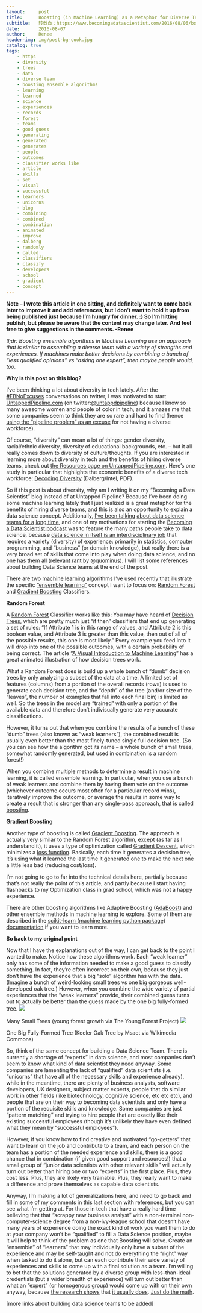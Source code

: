 ```yaml
---
layout:     post
title:      Boosting (in Machine Learning) as a Metaphor for Diverse Teams
subtitle:   转载自：https://www.becomingadatascientist.com/2016/08/06/boosting-in-machine-learning-as-a-metaphor-for-diverse-teams/
date:       2016-08-07
author:     Renee
header-img: img/post-bg-cook.jpg
catalog: true
tags:
    - https
    - diversity
    - trees
    - data
    - diverse team
    - boosting ensemble algorithms
    - learning
    - learned
    - science
    - experiences
    - records
    - forest
    - teams
    - good guess
    - generating
    - generated
    - generates
    - people
    - outcomes
    - classifier works like
    - article
    - skills
    - set
    - visual
    - successful
    - learners
    - unicorns
    - blog
    - combining
    - combined
    - combination
    - animated
    - improve
    - dalberg
    - randomly
    - called
    - classifiers
    - classify
    - developers
    - school
    - gradient
    - concept
---
```


**Note – I wrote this article in one sitting, and definitely want to come back later to improve it and add references, but I don’t want to hold it up from being published just because I’m hungry for dinner. :) So I’m hitting publish, but please be aware that the content may change later. And feel free to give suggestions in the comments. -Renee**

*tl;dr: Boosting ensemble algorithms in Machine Learning use an approach that is similar to assembling a diverse team with a variety of strengths and experiences. If machines make better decisions by combining a bunch of “less qualified opinions” vs “asking one expert”, then maybe people would, too.*

**Why is this post on this blog?**

I’ve been thinking a lot about diversity in tech lately. After the [#FBNoExcuses](https://twitter.com/search?q=%23FBNoExcuses) conversations on twitter, I was motivated to start [UntappedPipeline.com](http://www.untappedpipeline.com/) (on twitter:[@untappdpipeline](https://twitter.com/untappdpipeline)) because I know so many awesome women and people of color in tech, and it amazes me that some companies seem to think they are so rare and hard to find (hence [using the “pipeline problem” as an excuse](http://www.wsj.com/articles/facebook-blames-lack-of-available-talent-for-diversity-problem-1468526303) for not having a diverse workforce).

Of course, “diversity” can mean a lot of things: gender diversity, racial/ethnic diversity, diversity of educational backgrounds, etc. – but it all really comes down to diversity of culture/thoughts. If you are interested in learning more about diversity in tech and the benefits of hiring diverse teams, check out [the Resources page on UntappedPipeline.com](http://www.untappedpipeline.com/resources). Here’s one study in particular that highlights the economic benefits of a diverse tech workforce: [Decoding Diversity](http://www.dalberg.com/wp-content/uploads/2016/06/Diversity_report_6.20.16x.pdf) (Dalberg/Intel, PDF).

So if this post is about diversity, why am I writing it on my “Becoming a Data Scientist” blog instead of at Untapped Pipeline? Because I’ve been doing some machine learning lately that I just realized is a great metaphor for the benefits of hiring diverse teams, and this is also an opportunity to explain a data science concept. Additionally, [I’ve been talking](https://twitter.com/BecomingDataSci/status/547479599303892992) [about data science](https://twitter.com/BecomingDataSci/status/731689507691487233) [teams for a](https://twitter.com/BecomingDataSci/status/714167833781862400) [long time](https://twitter.com/BecomingDataSci/status/636745462486278144), and one of my motivations for starting the [Becoming a Data Scientist podcast](https://www.becomingadatascientist.com/category/podcast) was to feature the many paths people take to data science, because [data science in itself is an interdisciplinary job](https://en.wikipedia.org/wiki/Data_science) that requires a variety (diversity) of experience: primarily in statistics, computer programming, and “business” (or domain knowledge), but really there is a very broad set of skills that come into play when doing data science, and no one has them all ([relevant rant](https://ironholds.org/blog/data-science-is-not-magical-unicorn-foo) by [@quominus](https://twitter.com/quominus)). I will list some references about building Data Science teams at the end of the post.

There are two [machine learning](https://en.wikipedia.org/wiki/Machine_learning) algorithms I’ve used recently that illustrate the specific [“ensemble learning”](https://en.wikipedia.org/wiki/Category:Ensemble_learning) concept I want to focus on: [Random Forest](http://scikit-learn.org/stable/modules/generated/sklearn.ensemble.RandomForestClassifier.html) and [Gradient Boosting](http://scikit-learn.org/stable/modules/generated/sklearn.ensemble.GradientBoostingClassifier.html#sklearn.ensemble.GradientBoostingClassifier) Classifiers.

**Random Forest**

A [Random Forest](https://en.wikipedia.org/wiki/Random_forest) Classifier works like this: You may have heard of [Decision Trees](https://en.wikipedia.org/wiki/Decision_tree), which are pretty much just “if then” classifiers that end up generating a set of rules: “If Attribute 1 is in this range of values, and Attribute 2 is this boolean value, and Attribute 3 is greater than this value, then out of all of the possible results, this one is most likely.” Every example you feed into it will drop into one of the possible outcomes, with a certain probability of being correct. The article “[A Visual Introduction to Machine Learning](http://www.r2d3.us/visual-intro-to-machine-learning-part-1)” has a great animated illustration of how decision trees work.

What a Random Forest does is build up a whole bunch of “dumb” decision trees by only analyzing a subset of the data at a time. A limited set of features (columns) from a portion of the overall records (rows) is used to generate each decision tree, and the “depth” of the tree (and/or size of the “leaves”, the number of examples that fall into each final bin) is limited as well. So the trees in the model are “trained” with only a portion of the available data and therefore don’t indivisually generate very accurate classifications. 

However, it turns out that when you combine the results of a bunch of these “dumb” trees (also known as “weak learners”), the combined result is usually even better than the most finely-tuned single full decision tree. (So you can see how the algorithm got its name – a whole bunch of small trees, somewhat randomly generated, but used in combination is a random forest!) 

When you combine multiple methods to determine a result in machine learning, it is called ensemble learning. In particular, when you use a bunch of weak learners and combine them by having them vote on the outcome (whichever outcome occurs most often for a particular record wins), iteratively improve the outcome, or average the results in some way to create a result that is stronger than any single-pass approach, that is called [boosting](https://en.wikipedia.org/wiki/Boosting_(machine_learning)).

**Gradient Boosting**

Another type of boosting is called [Gradient Boosting](https://en.wikipedia.org/wiki/Gradient_boosting). The approach is actually very similar to the Random Forest algorithm, except (as far as I understand it), it uses a type of optimization called [Gradient Descent](https://en.wikipedia.org/wiki/Gradient_descent), which minimizes a [loss function](https://en.wikipedia.org/wiki/Loss_function). Basically, each time it generates a decision tree, it’s using what it learned the last time it generated one to make the next one a little less bad (reducing cost/loss). 

I’m not going to go to far into the technical details here, partially because that’s not really the point of this article, and partly because I start having flashbacks to my Optimization class in grad school, which was not a happy experience.

There are other boosting algorithms like Adaptive Boosting ([AdaBoost](https://en.wikipedia.org/wiki/AdaBoost)) and other ensemble methods in machine learning to explore. Some of them are described in the [scikit-learn (machine learning python package) documentation](http://scikit-learn.org/stable/modules/ensemble.html) if you want to learn more.

**So back to my original point**

Now that I have the explanations out of the way, I can get back to the point I wanted to make. Notice how these algorithms work. Each “weak learner” only has some of the information needed to make a good guess to classify something. In fact, they’re often incorrect on their own, because they just don’t have the experience that a big “solo” algorithm has with the data. (Imagine a bunch of weird-looking small trees vs one big gorgeous well-developed oak tree.) However, when you combine the wide variety of partial experiences that the “weak learners” provide, their combined guess turns out to actually be better than the guess made by the one big fully-formed tree.
![](https://www.becomingadatascientist.com/wp-content/uploads/2016/08/young_forest-300x112.jpg)


Many Small Trees (young forest growth via The Young Forest Project)
![](https://www.becomingadatascientist.com/wp-content/uploads/2016/08/keeler_oak-300x241.jpg)


One Big Fully-Formed Tree (Keeler Oak Tree by Msact via Wikimedia Commons)

So, think of the same concept for building a Data Science Team. There is currently a shortage of “experts” in data science, and most companies don’t seem to know what kind of data scientist they need anyway. Some companies are lamenting the lack of “qualified” data scientists (i.e. “unicorns” that have all of the necessary skills and experience already), while in the meantime, there are plenty of business analysts, software developers, UX designers, subject matter experts, people that do similar work in other fields (like biotechnology, cognitive science, etc etc etc), and people that are on their way to becoming data scientists and only have a portion of the requisite skills and knowledge. Some companies are just “pattern matching” and trying to hire people that are exactly like their existing successful employees (though it’s unlikely they have even defined what they mean by “successful employees”).

However, if you know how to find creative and motivated “go-getters” that want to learn on the job and contribute to a team, and each person on the team has a portion of the needed experience and skills, there is a good chance that in combination (if given good support and resources!) that a small group of “junior data scientists with other relevant skills” will actually turn out better than hiring one or two “experts” in the first place. Plus, they cost less. Plus, they are likely very trainable. Plus, they really want to make a difference and prove themselves as capable data scientists.

Anyway, I’m making a lot of generalizations here, and need to go back and fill in some of my comments in this last section with references, but you can see what I’m getting at. For those in tech that have a really hard time believing that that “scrappy new business analyst” with a non-terminal non-computer-science degree from a non-ivy-league school that doesn’t have many years of experience doing the exact kind of work you want them to do at your company won’t be “qualified” to fill a Data Science position, maybe it will help to think of the problem as one that Boosting will solve. Create an “ensemble” of “learners” that may individually only have a subset of the experience and may be self-taught and not do everything the “right” way when tasked to do it alone, but can each contribute their wide variety of experiences and skills to come up with a final solution as a team. I’m willing to bet that the solutions generated by a diverse group with less-than-ideal credentials (but a wider breadth of experience) will turn out better than what an “expert” (or homogenous group) would come up with on their own anyway, because [the research shows](http://www.npr.org/2014/03/21/292225798/does-diversity-on-research-team-improve-quality-of-science) that [it usually does](http://insight.kellogg.northwestern.edu/article/better_decisions_through_diversity). [Just do the math](http://www.pnas.org/content/101/46/16385.full).

[more links about building data science teams to be added]
